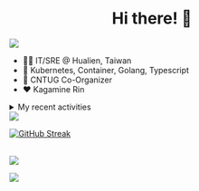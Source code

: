 <div align="center">
  <h1>Hi there! 👋</h1>
</div>

![](https://komarev.com/ghpvc/?username=tico88612&color=brightgreen&style=for-the-badge)

- 🧑‍💻 IT/SRE @ Hualien, Taiwan
- 🐳 Kubernetes, Container, Golang, Typescript
- 🤝 CNTUG Co-Organizer
- ❤️ Kagamine Rin

<details>
  <summary>My recent activities</summary>

  #### 👷 Check out what I'm currently working on
  
  - [kubernetes/website](https://github.com/kubernetes/website) - Kubernetes website and documentation repo:  (today)
  - [cloud-native-taiwan/Infra-Labs-Docs](https://github.com/cloud-native-taiwan/Infra-Labs-Docs) - Documentation for Cloud Native Taiwan Infra Labs (3 days ago)
  - [metallb/metallb-operator](https://github.com/metallb/metallb-operator) - MetalLB Operator for deploying metallb (4 days ago)
  - [projectcontour/contour](https://github.com/projectcontour/contour) - Contour is a Kubernetes ingress controller using Envoy proxy. (6 days ago)
  - [metallb/metallb](https://github.com/metallb/metallb) - A network load-balancer implementation for Kubernetes using standard routing protocols (1 week ago)
  - [jaegertracing/jaeger](https://github.com/jaegertracing/jaeger) - CNCF Jaeger, a Distributed Tracing Platform (2 weeks ago)
  - [knative/docs](https://github.com/knative/docs) - User documentation for Knative components. (2 weeks ago)
  - [jaegertracing/documentation](https://github.com/jaegertracing/documentation) - Documentation/website for the Jaeger Distributed Tracing project. (2 weeks ago)
  - [cloud-native-taiwan/status-infra-labs](https://github.com/cloud-native-taiwan/status-infra-labs) -  (3 weeks ago)
  - [cloud-native-taiwan/cloud-native-taiwan.github.io](https://github.com/cloud-native-taiwan/cloud-native-taiwan.github.io) - Cloud Native Taiwan website (3 weeks ago)

  #### 🌱 My latest projects
  
  - [tico88612/get-real-ip](https://github.com/tico88612/get-real-ip) - 
  - [tico88612/podman-monitor-workshop](https://github.com/tico88612/podman-monitor-workshop) - 
  - [tico88612/cicd-hexo-blog-pages](https://github.com/tico88612/cicd-hexo-blog-pages) - 以 Hexo Blog 撰寫 CI/CD Pipeline 網頁
  - [tico88612/cicd-hexo-blog-template](https://github.com/tico88612/cicd-hexo-blog-template) - 以 Hexo Blog 撰寫 CI/CD Pipeline 模板
  - [tico88612/butter-toast-cup-2023](https://github.com/tico88612/butter-toast-cup-2023) - 奶油吐司杯 2023 分數計算機
  - [tico88612/cms-docker](https://github.com/tico88612/cms-docker) - Contest Management System v1.5.dev0 Docker Version
  - [tico88612/network-security-final](https://github.com/tico88612/network-security-final) - 
  - [tico88612/docker-init.engineer](https://github.com/tico88612/docker-init.engineer) - 純靠北工程師 Docker 架設版
  - [tico88612/kantai-teachme.tw](https://github.com/tico88612/kantai-teachme.tw) - 
  - [tico88612/minecraft_on_discord](https://github.com/tico88612/minecraft_on_discord) - Paste this link to Discord

  #### 🔭 Latest releases I've contributed to
  
  - [meshery/meshery](https://github.com/meshery/meshery) ([v0.7.50](https://github.com/meshery/meshery/releases/tag/v0.7.50), today) - Meshery, the cloud native manager
  - [backstage/backstage](https://github.com/backstage/backstage) ([v1.27.0-next.0](https://github.com/backstage/backstage/releases/tag/v1.27.0-next.0), 1 day ago) - Backstage is an open platform for building developer portals
  - [metallb/metallb](https://github.com/metallb/metallb) ([v0.14.5](https://github.com/metallb/metallb/releases/tag/v0.14.5), 5 days ago) - A network load-balancer implementation for Kubernetes using standard routing protocols
  - [metal3-io/cluster-api-provider-metal3](https://github.com/metal3-io/cluster-api-provider-metal3) ([v1.7.0](https://github.com/metal3-io/cluster-api-provider-metal3/releases/tag/v1.7.0), 6 days ago) - Metal³ integration with https://github.com/kubernetes-sigs/cluster-api
  - [metal3-io/ip-address-manager](https://github.com/metal3-io/ip-address-manager) ([v1.7.0](https://github.com/metal3-io/ip-address-manager/releases/tag/v1.7.0), 6 days ago) - IP address Manager for Cluster API Provider Metal3
  - [metal3-io/baremetal-operator](https://github.com/metal3-io/baremetal-operator) ([v0.6.0](https://github.com/metal3-io/baremetal-operator/releases/tag/v0.6.0), 1 week ago) - Bare metal host provisioning integration for Kubernetes
  - [projectcontour/contour](https://github.com/projectcontour/contour) ([v1.28.3](https://github.com/projectcontour/contour/releases/tag/v1.28.3), 2 weeks ago) - Contour is a Kubernetes ingress controller using Envoy proxy.
  - [jaegertracing/jaeger](https://github.com/jaegertracing/jaeger) ([v1.56.0](https://github.com/jaegertracing/jaeger/releases/tag/v1.56.0), 3 weeks ago) - CNCF Jaeger, a Distributed Tracing Platform
  - [jaegertracing/jaeger-ui](https://github.com/jaegertracing/jaeger-ui) ([v1.40.0](https://github.com/jaegertracing/jaeger-ui/releases/tag/v1.40.0), 3 weeks ago) - Web UI for Jaeger
  - [kubearmor/kubearmor-client](https://github.com/kubearmor/kubearmor-client) ([v1.2.1](https://github.com/kubearmor/kubearmor-client/releases/tag/v1.2.1), 4 weeks ago) - KubeArmor cli tool aka kArmor :robot:

  #### 🔨 My recent Pull Requests
  
  - [Remove redundant closing spaces](https://github.com/kubernetes/website/pull/45999) on [kubernetes/website](https://github.com/kubernetes/website) (today)
  - [[zh-cn] sync DaemonSet with en](https://github.com/kubernetes/website/pull/45989) on [kubernetes/website](https://github.com/kubernetes/website) (today)
  - [[zh-cn] sync Deployment with en](https://github.com/kubernetes/website/pull/45975) on [kubernetes/website](https://github.com/kubernetes/website) (1 day ago)
  - [[zh-cn] sync StatefulSet with en](https://github.com/kubernetes/website/pull/45973) on [kubernetes/website](https://github.com/kubernetes/website) (1 day ago)
  - [feat: KubeArmor support toleration config](https://github.com/kubearmor/KubeArmor/pull/1731) on [kubearmor/KubeArmor](https://github.com/kubearmor/KubeArmor) (4 days ago)
  - [Add PR template &amp; Classify PR &amp; Generate release note](https://github.com/metallb/metallb-operator/pull/462) on [metallb/metallb-operator](https://github.com/metallb/metallb-operator) (5 days ago)
  - [Bump envoy to v1.30.0](https://github.com/projectcontour/contour/pull/6353) on [projectcontour/contour](https://github.com/projectcontour/contour) (1 week ago)
  - [CI: sign image with cosign on release](https://github.com/metallb/metallb-operator/pull/458) on [metallb/metallb-operator](https://github.com/metallb/metallb-operator) (1 week ago)
  - [Feat: dependabot initial config](https://github.com/kubernetes-sigs/kubespray/pull/11084) on [kubernetes-sigs/kubespray](https://github.com/kubernetes-sigs/kubespray) (1 week ago)
  - [Merge dependabot](https://github.com/tico88612/kubespray/pull/1) on [tico88612/kubespray](https://github.com/tico88612/kubespray) (1 week ago)

  #### ⭐ Recent Stars
  
  - [kubernetes-sigs/kubespray](https://github.com/kubernetes-sigs/kubespray) - Deploy a Production Ready Kubernetes Cluster (4 months ago)
  - [fduran/sadservers](https://github.com/fduran/sadservers) - SadServers: Linux &amp; DevOps Troubleshooting Scenarios SaaS (5 months ago)
  - [PKUFlyingPig/cs-self-learning](https://github.com/PKUFlyingPig/cs-self-learning) - 计算机自学指南 (5 months ago)
  - [gladstone-institutes/Bioinformatics-Workshops](https://github.com/gladstone-institutes/Bioinformatics-Workshops) - Workshops presented by the Gladstone Bioinformatics Core (6 months ago)
  - [mantou132/Spotify-Lyrics](https://github.com/mantou132/Spotify-Lyrics) - 🎉 Desktop Spotify Web Player Instant Synchronised Lyrics (6 months ago)
  - [cncf/mentoring](https://github.com/cncf/mentoring) - 👩🏿‍🎓👨🏽‍🎓👩🏻‍🎓CNCF Mentoring: LFX Mentorship &#43; Summer of Code (9 months ago)
  - [louislam/uptime-kuma](https://github.com/louislam/uptime-kuma) - A fancy self-hosted monitoring tool (10 months ago)
  - [containers/bubblewrap](https://github.com/containers/bubblewrap) - Low-level unprivileged sandboxing tool used by Flatpak and similar projects (11 months ago)
  - [XPoet/hexo-theme-keep](https://github.com/XPoet/hexo-theme-keep) - :rainbow: A simple and light theme for Hexo. It makes you more focused on writing. (11 months ago)
  - [EvanNotFound/hexo-theme-redefine](https://github.com/EvanNotFound/hexo-theme-redefine) - Simplicity in Speed, Purity in Design: Redefine Your Hexo Journey. (11 months ago)

  #### 👯 Check out some of my recent followers
  
  - [sanshah1211](https://github.com/sanshah1211)
  - [yankay](https://github.com/yankay)
  - [EricChangOwO](https://github.com/EricChangOwO)
  - [Chengxufeng1994](https://github.com/Chengxufeng1994)
  - [Ateto1204](https://github.com/Ateto1204)
</details>

<img src="https://github-readme-stats.vercel.app/api?username=tico88612&hide_title=true&count_private=true&show_icons=true" />

<br>

<a href="https://git.io/streak-stats"><img src="https://streak-stats.demolab.com?user=tico88612&theme=one-dark-pro" alt="GitHub Streak" /></a>

<br>

<img src="https://github-profile-trophy.vercel.app/?username=tico88612&theme=flat&no-frame=true&theme=onedark&margin-w=15&column=4" />


![](https://hit.yhype.me/github/profile?user_id=17496418)
